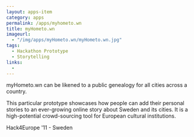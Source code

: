 ```yaml
---
layout: apps-item
category: apps
permalink: /apps/myhometo.wn
title: myHometo.wn
imageurl:
  - "/img/apps/myHometo.wn/myHometo.wn.jpg"
tags:
  - Hackathon Prototype
  - Storytelling
links:
  - 
---
```


myHometo.wn can be likened to a public genealogy for all cities across a country.

This particular prototype showcases how people can add their personal stories to an ever-growing online story about Sweden and its cities. It is a high-potential crowd-sourcing tool for European cultural institutions.

 Hack4Europe '11 - Sweden

